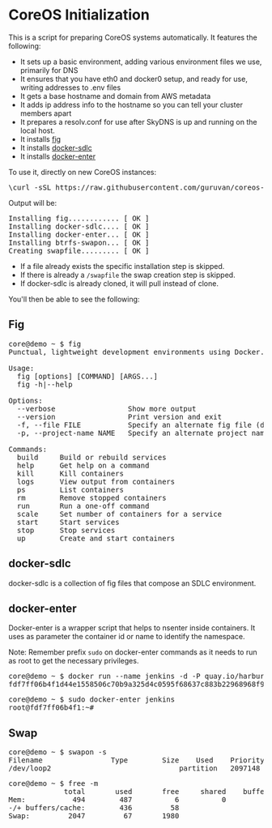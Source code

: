 CoreOS Initialization
=====================

This is a script for preparing CoreOS systems automatically. It features the following:

* It sets up a basic environment, adding various environment files we use, primarily for DNS 
* It ensures that you have eth0 and docker0 setup, and ready for use, writing addresses to .env files
* It gets a base hostname and domain from AWS metadata
* It adds ip address info to the hostname so you can tell your cluster members apart
* It prepares a resolv.conf for use after SkyDNS is up and running on the local host. 
* It installs [fig](http://www.fig.sh/install.html)
* It installs [docker-sdlc](https://github.com/harbur/docker-sdlc)
* It installs [docker-enter](https://github.com/jpetazzo/nsenter/blob/master/docker-enter)



To use it, directly on new CoreOS instances:

<pre>
\curl -sSL https://raw.githubusercontent.com/guruvan/coreos-init/master/install | sudo bash
</pre>


Output will be:

<pre>
Installing fig............ [ OK ]
Installing docker-sdlc.... [ OK ]
Installing docker-enter... [ OK ]
Installing btrfs-swapon... [ OK ]
Creating swapfile......... [ OK ]
</pre>

* If a file already exists the specific installation step is skipped.
* If there is already a `/swapfile` the swap creation step is skipped.
* If docker-sdlc is already cloned, it will pull instead of clone.

You'll then be able to see the following:

Fig
---

<pre>
core@demo ~ $ fig 
Punctual, lightweight development environments using Docker.

Usage:
  fig [options] [COMMAND] [ARGS...]
  fig -h|--help

Options:
  --verbose                 Show more output
  --version                 Print version and exit
  -f, --file FILE           Specify an alternate fig file (default: fig.yml)
  -p, --project-name NAME   Specify an alternate project name (default: directory name)

Commands:
  build     Build or rebuild services
  help      Get help on a command
  kill      Kill containers
  logs      View output from containers
  ps        List containers
  rm        Remove stopped containers
  run       Run a one-off command
  scale     Set number of containers for a service
  start     Start services
  stop      Stop services
  up        Create and start containers
</pre>

docker-sdlc
-----------

docker-sdlc is a collection of fig files that compose an SDLC environment.

docker-enter
------------

Docker-enter is a wrapper script that helps to nsenter inside containers. It uses as parameter the container id or name to identify the namespace.

Note: Remember prefix `sudo` on docker-enter commands as it needs to run as root to get the necessary privileges.

<pre>
core@demo ~ $ docker run --name jenkins -d -P quay.io/harbur/jenkins
fdf7ff06b4f1d44e1558506c70b9a325d4c0595f68637c883b22968968f9c87f
</pre>

<pre>
core@demo ~ $ sudo docker-enter jenkins
root@fdf7ff06b4f1:~# 
</pre>

Swap
----

<pre>
core@demo ~ $ swapon -s
Filename				Type		Size	Used	Priority
/dev/loop2                             	partition	2097148	69420	-1
</pre>

<pre>
core@demo ~ $ free -m 
             total       used       free     shared    buffers     cached
Mem:           494        487          6          0          0         51
-/+ buffers/cache:        436         58
Swap:         2047         67       1980
</pre>

